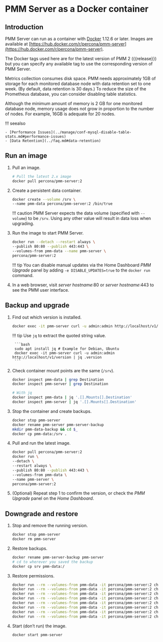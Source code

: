 # PMM Server as a Docker container

## Introduction

PMM Server can run as a container with [Docker](https://docs.docker.com) 1.12.6 or later. Images are available at [https://hub.docker.com/r/percona/pmm-server](https://hub.docker.com/r/percona/pmm-server).

The Docker tags used here are for the latest version of PMM 2 ({{release}}) but you can specify any available tag to use the corresponding version of PMM Server.

Metrics collection consumes disk space. PMM needs approximately 1GB of storage for each monitored database node with data retention set to one week. (By default, data retention is 30 days.) To reduce the size of the Prometheus database, you can consider disabling table statistics.

Although the minimum amount of memory is 2 GB for one monitored database node, memory usage does not grow in proportion to the number of nodes. For example, 16GB is adequate for 20 nodes.

!!! seealso

    - [Performance Issues](../manage/conf-mysql-disable-table-stats.md#performance-issues)
    - [Data Retention](../faq.md#data-retention)

## Run an image

1. Pull an image.

    ```bash
    # Pull the latest 2.x image
    docker pull percona/pmm-server:2
    ```

2. Create a persistent data container.

    ```bash
    docker create --volume /srv \
    --name pmm-data percona/pmm-server:2 /bin/true
    ```

    !!! caution
        PMM Server expects the data volume (specified with `--volume`) to be `/srv`.  Using any other value will result in data loss when upgrading.

3. Run the image to start PMM Server.

    ```bash
    docker run --detach --restart always \
    --publish 80:80 --publish 443:443 \
    --volumes-from pmm-data --name pmm-server \
    percona/pmm-server:2
    ```

    !!! tip
        You can disable manual updates via the Home Dashboard *PMM Upgrade* panel by adding `-e DISABLE_UPDATES=true` to the `docker run` command.

4. In a web browser, visit *server hostname*:80 or *server hostname*:443 to see the PMM user interface.

## Backup and upgrade

1. Find out which version is installed.

    ```bash
    docker exec -it pmm-server curl -u admin:admin http://localhost/v1/version
    ```

    !!! tip
        Use `jq` to extract the quoted string value.

        ```bash
        sudo apt install jq # Example for Debian, Ubuntu
        docker exec -it pmm-server curl -u admin:admin http://localhost/v1/version | jq .version
        ```

2. Check container mount points are the same (`/srv`).

    ```bash
    docker inspect pmm-data | grep Destination
    docker inspect pmm-server | grep Destination

    # With jq
    docker inspect pmm-data | jq '.[].Mounts[].Destination'
    docker inspect pmm-server | jq '.[].Mounts[].Destination'
    ```

3. Stop the container and create backups.

    ```bash
    docker stop pmm-server
    docker rename pmm-server pmm-server-backup
    mkdir pmm-data-backup && cd $_
    docker cp pmm-data:/srv .
    ```

4. Pull and run the latest image.

    ```bash
    docker pull percona/pmm-server:2
    docker run \
    --detach \
    --restart always \
    --publish 80:80 --publish 443:443 \
    --volumes-from pmm-data \
    --name pmm-server \
    percona/pmm-server:2
    ```

5. (Optional) Repeat step 1 to confirm the version, or check the *PMM Upgrade* panel on the *Home Dashboard*.

## Downgrade and restore

1. Stop and remove the running version.

    ```bash
    docker stop pmm-server
    docker rm pmm-server
    ```

2. Restore backups.

    ```bash
    docker rename pmm-server-backup pmm-server
    # cd to wherever you saved the backup
    docker cp srv pmm-data:/
    ```

3. Restore permissions.

    ```bash
    docker run --rm --volumes-from pmm-data -it percona/pmm-server:2 chown -R root:root /srv && \
    docker run --rm --volumes-from pmm-data -it percona/pmm-server:2 chown -R pmm:pmm /srv/alertmanager && \
    docker run --rm --volumes-from pmm-data -it percona/pmm-server:2 chown -R root:pmm /srv/clickhouse && \
    docker run --rm --volumes-from pmm-data -it percona/pmm-server:2 chown -R grafana:grafana /srv/grafana && \
    docker run --rm --volumes-from pmm-data -it percona/pmm-server:2 chown -R pmm:pmm /srv/logs && \
    docker run --rm --volumes-from pmm-data -it percona/pmm-server:2 chown -R postgres:postgres /srv/postgres && \
    docker run --rm --volumes-from pmm-data -it percona/pmm-server:2 chown -R pmm:pmm /srv/prometheus && \
    docker run --rm --volumes-from pmm-data -it percona/pmm-server:2 chown -R postgres:postgres /srv/logs/postgresql.log
    ```

4. Start (don’t run) the image.

    ```bash
    docker start pmm-server
    ```
